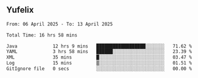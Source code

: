 ## Yufelix

<!--START_SECTION:waka-->

```txt
From: 06 April 2025 - To: 13 April 2025

Total Time: 16 hrs 58 mins

Java             12 hrs 9 mins   ██████████████████░░░░░░░   71.62 %
YAML             3 hrs 58 mins   ██████░░░░░░░░░░░░░░░░░░░   23.39 %
XML              35 mins         █░░░░░░░░░░░░░░░░░░░░░░░░   03.47 %
Log              15 mins         ▒░░░░░░░░░░░░░░░░░░░░░░░░   01.51 %
GitIgnore file   0 secs          ░░░░░░░░░░░░░░░░░░░░░░░░░   00.00 %
```

<!--END_SECTION:waka-->

